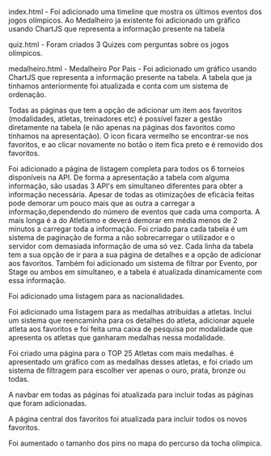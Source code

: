 index.html  - Foi adicionado uma timeline que mostra os últimos eventos dos jogos olímpicos. Ao Medalheiro ja existente foi adicionado um gráfico usando ChartJS que representa a informação presente na tabela

quiz.html - Foram criados 3 Quizes com perguntas sobre os jogos olímpicos.

medalheiro.html - Medalheiro Por Pais - Foi adicionado um gráfico usando ChartJS que representa a informação presente na tabela. A tabela que ja tinhamos anteriormente foi atualizada e conta com um sistema de ordenação.

Todas as páginas que tem a opção de adicionar um item aos favoritos (modalidades, atletas, treinadores etc) é possível fazer a gestão diretamente na tabela (e não apenas na páginas dos favoritos como tinhamos na apresentação). O icon ficara vermelho se encontrar-se nos favoritos, e ao clicar novamente no botão o item fica preto e é removido dos favoritos.

Foi adicionado a página de listagem completa para todos os 6 torneios disponíveis na API. De forma a apresentação a tabela com alguma informação, são usadas 3 API's em simultaneo diferentes para obter a informação necessária. Apesar de todas as otimizações de eficácia feitas pode demorar um pouco mais que as outra a carregar a informação,dependendo do número de eventos que cada uma comporta. A mais longa é a do Atletismo e deverá demorar em média menos de 2 minutos a carregar toda a informação.
Foi criado para cada tabela é um sistema de paginação de forma a não sobrecarregar o utilizador e o servidor com demasiada informação de uma só vez. Cada linha da tabela tem a sua opção de ir para a sua página de detalhes e a opção de adicionar aos favoritos. Também foi adicionado um sistema de filtrar por Evento, por Stage ou ambos em simultaneo, e a tabela é atualizada dinamicamente com essa informação.

Foi adicionado uma listagem para as nacionalidades.


Foi adicionado uma listagem para as medalhas atribuídas a atletas. Inclui um sistema que reencaminha para os detalhes do atleta, adicionar aquele atleta aos favoritos e foi feita uma caixa de pesquisa por modalidade que apresenta os atletas que ganharam medalhas nessa modalidade.

Foi criado uma página para o TOP 25 Atletas com mais medalhas. é apresentado um gráfico com as medalhas desses atletas, e foi criado um sistema de filtragem para escolher ver apenas o ouro, prata, bronze ou todas.

A navbar em todas as páginas foi atualizada para incluir todas as páginas que foram adicionadas.

A página central dos favoritos foi atualizada para incluir todos os novos favoritos.

Foi aumentado o tamanho dos pins no mapa do percurso da tocha olímpica.